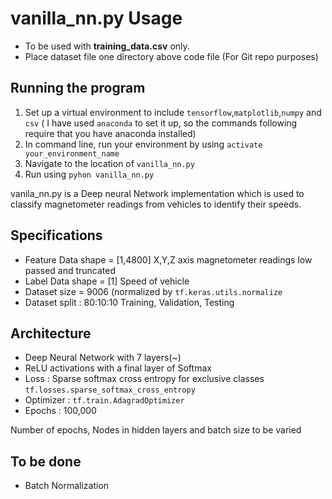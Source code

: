 # vanilla_nn.py Usage

* To be used with **training_data.csv** only.
* Place dataset file one directory above code file (For Git repo purposes)

## Running the program
1. Set up a virtual environment to include `tensorflow`,`matplotlib`,`numpy` and `csv` ( I have used `anaconda` to set it up, so the commands following require that you have anaconda installed)
2. In command line, run your environment by using `activate your_environment_name`
3. Navigate to the location of `vanilla_nn.py`
4. Run using `pyhon vanilla_nn.py`

vanila_nn.py is a Deep neural Network implementation which is used to classify magnetometer readings from vehicles to identify their speeds.

## Specifications

* Feature Data shape = [1,4800] X,Y,Z axis magnetometer readings low passed and truncated 
* Label Data shape = [1] Speed of vehicle
* Dataset size = 9006 (normalized by `tf.keras.utils.normalize`
* Dataset split : 80:10:10 Training, Validation, Testing

## Architecture

* Deep Neural Network with 7 layers(~)
* ReLU activations with a final layer of Softmax
* Loss : Sparse softmax cross entropy for exclusive classes `tf.losses.sparse_softmax_cross_entropy`
* Optimizer : `tf.train.AdagradOptimizer`
* Epochs : 100,000

Number of epochs, Nodes in hidden layers and batch size to be varied

## To be done

* Batch Normalization
